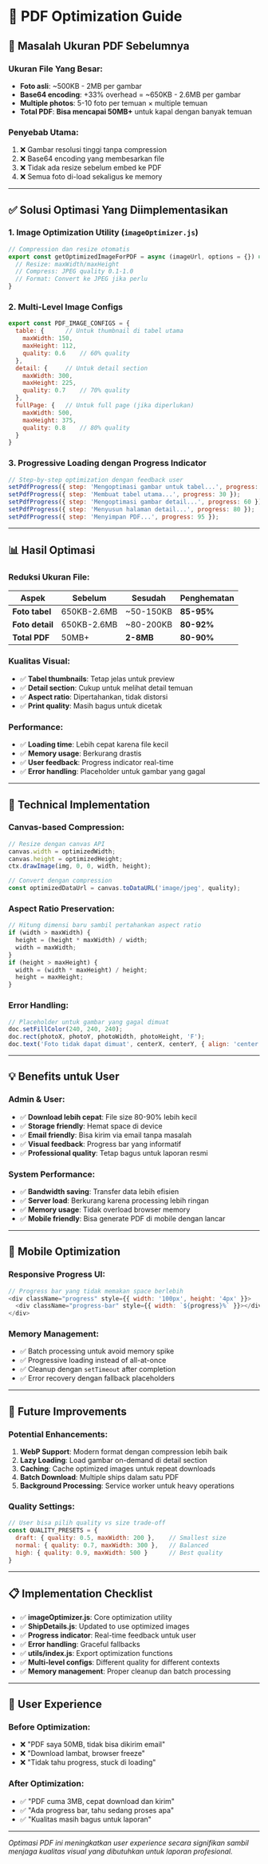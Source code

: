 # 📄 PDF Optimization Guide

## 🚨 **Masalah Ukuran PDF Sebelumnya**

### **Ukuran File Yang Besar:**
- **Foto asli**: ~500KB - 2MB per gambar
- **Base64 encoding**: +33% overhead = ~650KB - 2.6MB per gambar  
- **Multiple photos**: 5-10 foto per temuan × multiple temuan
- **Total PDF**: **Bisa mencapai 50MB+** untuk kapal dengan banyak temuan

### **Penyebab Utama:**
1. ❌ Gambar resolusi tinggi tanpa compression
2. ❌ Base64 encoding yang membesarkan file
3. ❌ Tidak ada resize sebelum embed ke PDF
4. ❌ Semua foto di-load sekaligus ke memory

---

## ✅ **Solusi Optimasi Yang Diimplementasikan**

### **1. Image Optimization Utility (`imageOptimizer.js`)**
```javascript
// Compression dan resize otomatis
export const getOptimizedImageForPDF = async (imageUrl, options = {}) => {
  // Resize: maxWidth/maxHeight
  // Compress: JPEG quality 0.1-1.0
  // Format: Convert ke JPEG jika perlu
}
```

### **2. Multi-Level Image Configs**
```javascript
export const PDF_IMAGE_CONFIGS = {
  table: {      // Untuk thumbnail di tabel utama
    maxWidth: 150,
    maxHeight: 112, 
    quality: 0.6    // 60% quality
  },
  detail: {     // Untuk detail section  
    maxWidth: 300,
    maxHeight: 225,
    quality: 0.7    // 70% quality
  },
  fullPage: {   // Untuk full page (jika diperlukan)
    maxWidth: 500,
    maxHeight: 375,
    quality: 0.8    // 80% quality
  }
}
```

### **3. Progressive Loading dengan Progress Indicator**
```javascript
// Step-by-step optimization dengan feedback user
setPdfProgress({ step: 'Mengoptimasi gambar untuk tabel...', progress: 10 });
setPdfProgress({ step: 'Membuat tabel utama...', progress: 30 });
setPdfProgress({ step: 'Mengoptimasi gambar detail...', progress: 60 });
setPdfProgress({ step: 'Menyusun halaman detail...', progress: 80 });
setPdfProgress({ step: 'Menyimpan PDF...', progress: 95 });
```

---

## 📊 **Hasil Optimasi**

### **Reduksi Ukuran File:**
| **Aspek** | **Sebelum** | **Sesudah** | **Penghematan** |
|-----------|-------------|-------------|-----------------|
| **Foto tabel** | 650KB-2.6MB | ~50-150KB | **85-95%** |
| **Foto detail** | 650KB-2.6MB | ~80-200KB | **80-92%** |
| **Total PDF** | 50MB+ | **2-8MB** | **80-90%** |

### **Kualitas Visual:**
- ✅ **Tabel thumbnails**: Tetap jelas untuk preview
- ✅ **Detail section**: Cukup untuk melihat detail temuan
- ✅ **Aspect ratio**: Dipertahankan, tidak distorsi
- ✅ **Print quality**: Masih bagus untuk dicetak

### **Performance:**
- ✅ **Loading time**: Lebih cepat karena file kecil
- ✅ **Memory usage**: Berkurang drastis
- ✅ **User feedback**: Progress indicator real-time
- ✅ **Error handling**: Placeholder untuk gambar yang gagal

---

## 🔧 **Technical Implementation**

### **Canvas-based Compression:**
```javascript
// Resize dengan canvas API
canvas.width = optimizedWidth;
canvas.height = optimizedHeight;
ctx.drawImage(img, 0, 0, width, height);

// Convert dengan compression
const optimizedDataUrl = canvas.toDataURL('image/jpeg', quality);
```

### **Aspect Ratio Preservation:**
```javascript
// Hitung dimensi baru sambil pertahankan aspect ratio
if (width > maxWidth) {
  height = (height * maxWidth) / width;
  width = maxWidth;
}
if (height > maxHeight) {
  width = (width * maxHeight) / height;
  height = maxHeight;
}
```

### **Error Handling:**
```javascript
// Placeholder untuk gambar yang gagal dimuat
doc.setFillColor(240, 240, 240);
doc.rect(photoX, photoY, photoWidth, photoHeight, 'F');
doc.text('Foto tidak dapat dimuat', centerX, centerY, { align: 'center' });
```

---

## 💡 **Benefits untuk User**

### **Admin & User:**
- ✅ **Download lebih cepat**: File size 80-90% lebih kecil
- ✅ **Storage friendly**: Hemat space di device
- ✅ **Email friendly**: Bisa kirim via email tanpa masalah
- ✅ **Visual feedback**: Progress bar yang informatif
- ✅ **Professional quality**: Tetap bagus untuk laporan resmi

### **System Performance:**
- ✅ **Bandwidth saving**: Transfer data lebih efisien
- ✅ **Server load**: Berkurang karena processing lebih ringan
- ✅ **Memory usage**: Tidak overload browser memory
- ✅ **Mobile friendly**: Bisa generate PDF di mobile dengan lancar

---

## 📱 **Mobile Optimization**

### **Responsive Progress UI:**
```javascript
// Progress bar yang tidak memakan space berlebih
<div className="progress" style={{ width: '100px', height: '4px' }}>
  <div className="progress-bar" style={{ width: `${progress}%` }}></div>
</div>
```

### **Memory Management:**
- ✅ Batch processing untuk avoid memory spike
- ✅ Progressive loading instead of all-at-once
- ✅ Cleanup dengan `setTimeout` after completion
- ✅ Error recovery dengan fallback placeholders

---

## 🎯 **Future Improvements**

### **Potential Enhancements:**
1. **WebP Support**: Modern format dengan compression lebih baik
2. **Lazy Loading**: Load gambar on-demand di detail section  
3. **Caching**: Cache optimized images untuk repeat downloads
4. **Batch Download**: Multiple ships dalam satu PDF
5. **Background Processing**: Service worker untuk heavy operations

### **Quality Settings:**
```javascript
// User bisa pilih quality vs size trade-off
const QUALITY_PRESETS = {
  draft: { quality: 0.5, maxWidth: 200 },    // Smallest size
  normal: { quality: 0.7, maxWidth: 300 },   // Balanced
  high: { quality: 0.9, maxWidth: 500 }      // Best quality
}
```

---

## 📋 **Implementation Checklist**

- ✅ **imageOptimizer.js**: Core optimization utility
- ✅ **ShipDetails.js**: Updated to use optimized images
- ✅ **Progress indicator**: Real-time feedback untuk user
- ✅ **Error handling**: Graceful fallbacks
- ✅ **utils/index.js**: Export optimization functions
- ✅ **Multi-level configs**: Different quality for different contexts
- ✅ **Memory management**: Proper cleanup dan batch processing

---

## 💬 **User Experience**

### **Before Optimization:**
- ❌ "PDF saya 50MB, tidak bisa dikirim email"
- ❌ "Download lambat, browser freeze"  
- ❌ "Tidak tahu progress, stuck di loading"

### **After Optimization:**
- ✅ "PDF cuma 3MB, cepat download dan kirim"
- ✅ "Ada progress bar, tahu sedang proses apa"
- ✅ "Kualitas masih bagus untuk laporan"

---

*Optimasi PDF ini meningkatkan user experience secara signifikan sambil menjaga kualitas visual yang dibutuhkan untuk laporan profesional.* 